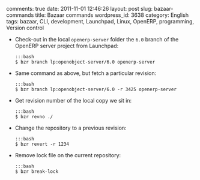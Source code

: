 comments: true
date: 2011-11-01 12:46:26
layout: post
slug: bazaar-commands
title: Bazaar commands
wordpress_id: 3638
category: English
tags: bazaar, CLI, development, Launchpad, Linux, OpenERP, programming, Version control

  * Check-out in the local `openerp-server` folder the `6.0` branch of the OpenERP server project from Launchpad:

        :::bash
        $ bzr branch lp:openobject-server/6.0 openerp-server

  * Same command as above, but fetch a particular revision:

        :::bash
        $ bzr branch lp:openobject-server/6.0 -r 3425 openerp-server

  * Get revision number of the local copy we sit in:

        :::bash
        $ bzr revno ./

  * Change the repository to a previous revision:

        :::bash
        $ bzr revert -r 1234

  * Remove lock file on the current repository:

        :::bash
        $ bzr break-lock

